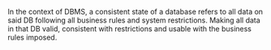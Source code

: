 In the context of DBMS, a consistent state of a database refers to all data on said DB following all business rules and system restrictions. Making all data in that DB valid, consistent with restrictions and usable with the business rules imposed.